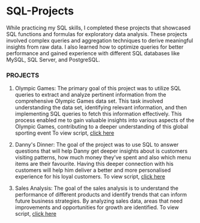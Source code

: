 # SQL-Projects

While practicing my SQL skills, I completed these projects that showcased SQL functions and formulas for exploratory data analysis. These projects involved complex queries and aggregation techniques to derive meaningful insights from raw data. I also learned how to optimize queries for better performance and gained experience with different SQL databases like MySQL, SQL Server, and PostgreSQL. 

### PROJECTS

1. Olympic Games: The primary goal of this project was to utilize SQL queries to extract and analyze pertinent information from the comprehensive Olympic Games data set. 
This task involved understanding the data set, identifying relevant information, and then implementing SQL queries to fetch this information effectively. This process enabled me to gain valuable insights into various aspects of the Olympic Games, contributing to a deeper understanding of this global sporting event
To view script, [click here](https://github.com/noahfavourite/SQL-Projects/blob/main/Olympics%20games.sql)

2. Danny's Dinner: The goal of the project was to use SQL to answer questions that will help Danny get deeper insights about is customers visiting patterns, how much money they’ve spent and also which menu items are their favourite. Having this deeper connection with his customers will help him deliver a better and more personalised experience for his loyal customers. To view script, [click here](https://github.com/noahfavourite/SQL-Projects/blob/main/dannys_dinner.sql)
   
3. Sales Analysis: The goal of the sales analysis is to understand the performance of different products and identify trends that can inform future business strategies. By analyzing sales data, areas that need improvements and opportunities for growth are identified. To view script, [click here]()

